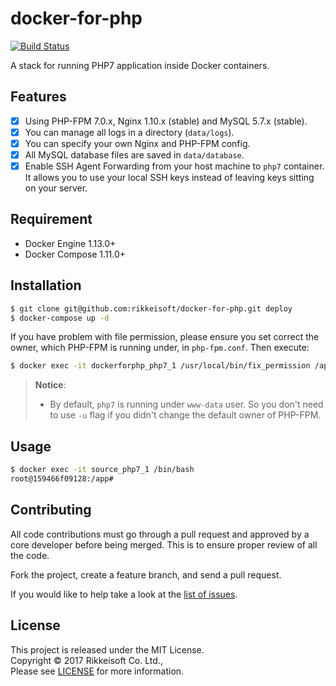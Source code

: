 # docker-for-php

[![Build Status](https://travis-ci.org/rikkeisoft/docker-for-php.svg?branch=master)](https://travis-ci.org/rikkeisoft/docker-for-php)

A stack for running PHP7 application inside Docker containers.

## Features
- [x] Using PHP-FPM 7.0.x, Nginx 1.10.x (stable) and MySQL 5.7.x (stable).
- [x] You can manage all logs in a directory (`data/logs`).
- [x] You can specify your own Nginx and PHP-FPM config.
- [x] All MySQL database files are saved in `data/database`.
- [x] Enable SSH Agent Forwarding from your host machine to `php7` container. It allows you to use your local SSH keys instead of leaving keys sitting on your server.

## Requirement
- Docker Engine 1.13.0+
- Docker Compose 1.11.0+

## Installation

```bash
$ git clone git@github.com:rikkeisoft/docker-for-php.git deploy
$ docker-compose up -d
```

If you have problem with file permission, please ensure you set correct the owner, which PHP-FPM is running under, in `php-fpm.conf`. Then execute:

```bash
$ docker exec -it dockerforphp_php7_1 /usr/local/bin/fix_permission /app/storage
```

> **Notice**:
> - By default, `php7` is running under `www-data` user. So you don't need to use `-u` flag if you didn't change the default owner of PHP-FPM.

## Usage

```bash
$ docker exec -it source_php7_1 /bin/bash
root@159466f09128:/app#
```

## Contributing
All code contributions must go through a pull request and approved by
a core developer before being merged. This is to ensure proper review of all the code.

Fork the project, create a feature branch, and send a pull request.

If you would like to help take a look at the [list of issues](issues).

## License
This project is released under the MIT License.   
Copyright © 2017 Rikkeisoft Co. Ltd.,   
Please see [LICENSE](LICENSE.md) for more information.
